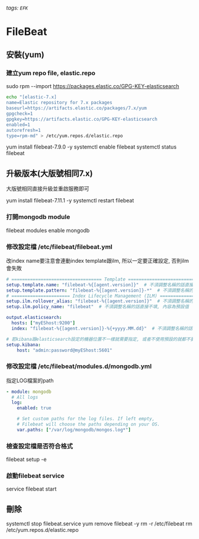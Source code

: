 ###### tags: `EFK`

# FileBeat

## 安裝(yum)

### 建立yum repo file, elastic.repo  

sudo rpm --import https://packages.elastic.co/GPG-KEY-elasticsearch  

```sh
echo "[elastic-7.x]
name=Elastic repository for 7.x packages
baseurl=https://artifacts.elastic.co/packages/7.x/yum
gpgcheck=1
gpgkey=https://artifacts.elastic.co/GPG-KEY-elasticsearch
enabled=1
autorefresh=1
type=rpm-md" > /etc/yum.repos.d/elastic.repo
```

yum install filebeat-7.9.0 -y
systemctl enable filebeat
systemctl status filebeat

## 升級版本(大版號相同7.x)

大版號相同直接升級並重啟服務即可

yum install filebeat-7.11.1 -y
systemctl restart filebeat

### 打開mongodb module

filebeat modules enable mongodb

### 修改設定檔 /etc/filebeat/filebeat.yml

改index name要注意會連動index template跟ilm, 所以一定要正確設定, 否則ilm會失敗

```yml
# ================================== Template ==================================
setup.template.name: "filebeat-%{[agent.version]}"  # 不須調整名稱的話直接不填, 內容為預設值
setup.template.pattern: "filebeat-%{[agent.version]}-*"  # 不須調整名稱的話直接不填, 內容為預設值
# ====================== Index Lifecycle Management (ILM) ======================
setup.ilm.rollover_alias: "filebeat-%{[agent.version]}"  # 不須調整名稱的話直接不填, 內容為預設值
setup.ilm.policy_name: "filebeat"  # 不須調整名稱的話直接不填, 內容為預設值

output.elasticsearch:
  hosts: ["myEShost:9200"]
  index: "filebeat-%{[agent.version]}-%{+yyyy.MM.dd}"  # 不須調整名稱的話直接不填, 內容為預設值

# 若kibana跟elasticsearch設定的機器位置不一樣就需要指定, 或者不使用預設的就都不要設定, 如果有nginx在kibana前面, 可能就需要帳密
setup.kibana:
    host: "admin:password@myEShost:5601"
```

### 修改設定檔 /etc/filebeat/modules.d/mongodb.yml

指定LOG檔案的path

```yml
- module: mongodb
  # All logs
  log:
    enabled: true

    # Set custom paths for the log files. If left empty,
    # Filebeat will choose the paths depending on your OS.
    var.paths: ["/var/log/mongodb/mongos.log*"]
```

### 檢查設定檔是否符合格式

filebeat setup -e

### 啟動filebeat service

service filebeat start

## 刪除

systemctl stop filebeat.service
yum remove filebeat -y
rm -r /etc/filebeat
rm /etc/yum.repos.d/elastic.repo
